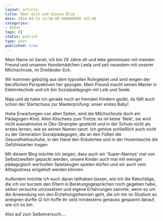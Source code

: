 ```yaml
---
layout: article
title: Über mich und diesen Blog
date: 2014-04-13 13:50:00.000000000 +02:00
categories:
- About
tags: []
status: publish
type: post
published: true
---
```

Mein Name ist Sarah, ich bin 29 Jahre alt und lebe gemeinsam mit meinem Freund und unserem Hundemädchen Leela und seit neuestem mit unserer Milchschnute, im Dreiländer-Eck.

Wir kommen gebürtig aus dem typvollen Ruhrgebiet und sind wegen der beruflichen Perspektiven her gezogen.
Mein Freund macht seinen Master in Elektrotechnik und ich bin Sozialpädagogin mit Leib und Seele.

Naja und da habe ich gerade noch an fremden Kindern geübt, da fällt auch schon der Startschuss zur Masterprüfung: unser erstes Baby!

Hohe Erwartungen von allen Seiten, wird die Milchschnute doch ein Pädagogen-Kind. Allen Klischees zum Trotze: es ist keine 'Nele', sie wird nicht ausnahmslos in Öko-Strampler gesteckt und in der Schule nicht als erstes lernen, wie es seinen Namen tanzt.
Ich gehöre schließlich auch nicht zu der Generation Sozialpädagogen, die an den Füßen die Gesundheitsschuhe, in der Hand den Kräutertee und in der Hosentasche die Gefühlskarten tragen.

Mit diesem Blog möchte ich zeigen, dass auch wir 'Super-Nannys' mal von Selbstzweifeln gepackt werden, unsere Kinder auch mal mit weniger pädagogisch wertvollen Spielzeugen spielen dürfen und wir auch vom Alltagsstress eingeholt werden können.

Außerdem möchte ich euch daran teilhaben lassen, wie ich die Ratschläge, die ich vor kurzem den Eltern in Beratungsgesprächen noch gegeben habe, selbst versuche umzusetzen und eigene Erfahrungen sammle, wenn es um die Anwendung von den Erziehungstheorien geht, die ich mir im Studium so aneignen durfte :wink: Ich hoffe ihr seid mindestens genauso gespannt darauf, wie ich es bin.

Also auf zum Selbstversuch....
